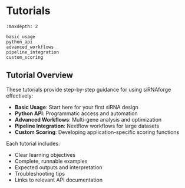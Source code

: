 Tutorials
=========

```{toctree}
:maxdepth: 2

basic_usage
python_api
advanced_workflows
pipeline_integration
custom_scoring
```

Tutorial Overview
-----------------

These tutorials provide step-by-step guidance for using siRNAforge effectively:

- **Basic Usage**: Start here for your first siRNA design
- **Python API**: Programmatic access and automation  
- **Advanced Workflows**: Multi-gene analysis and optimization
- **Pipeline Integration**: Nextflow workflows for large datasets
- **Custom Scoring**: Developing application-specific scoring functions

Each tutorial includes:
- Clear learning objectives
- Complete, runnable examples
- Expected outputs and interpretation
- Troubleshooting tips
- Links to relevant API documentation
